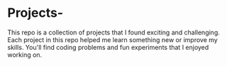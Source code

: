 # Projects-
This repo is a collection of projects that I found exciting and challenging. Each project in this repo helped me learn something new or improve my skills. You'll find coding problems and fun experiments that I enjoyed working on.
